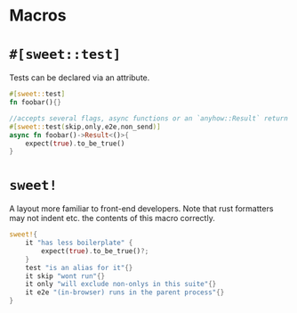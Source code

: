 # Macros

# `#[sweet::test]`

Tests can be declared via an attribute.

```rs
#[sweet::test]
fn foobar(){}

//accepts several flags, async functions or an `anyhow::Result` return type
#[sweet::test(skip,only,e2e,non_send)]
async fn foobar()->Result<()>{
	expect(true).to_be_true()
}
```

# `sweet!`

A layout more familiar to front-end developers. Note that rust formatters may not indent etc. the contents of this macro correctly.

```rs
sweet!{
	it "has less boilerplate" {
		expect(true).to_be_true()?;
	}
	test "is an alias for it"{}
	it skip "wont run"{}
	it only "will exclude non-onlys in this suite"{}
	it e2e "(in-browser) runs in the parent process"{}
}
```
